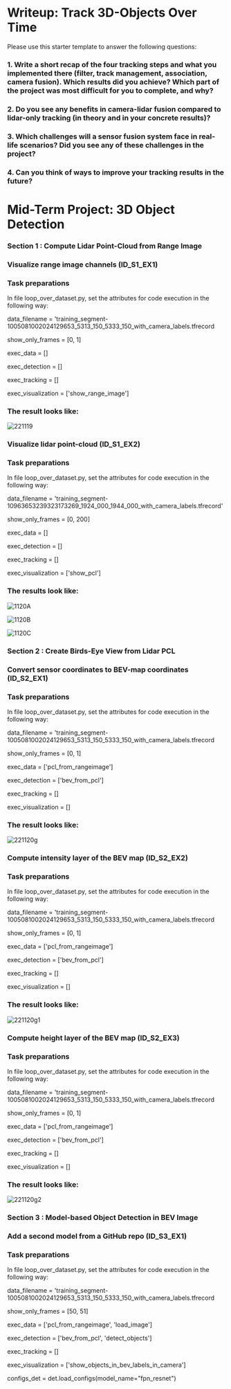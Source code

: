 # Writeup: Track 3D-Objects Over Time

Please use this starter template to answer the following questions:

### 1. Write a short recap of the four tracking steps and what you implemented there (filter, track management, association, camera fusion). Which results did you achieve? Which part of the project was most difficult for you to complete, and why?


### 2. Do you see any benefits in camera-lidar fusion compared to lidar-only tracking (in theory and in your concrete results)? 


### 3. Which challenges will a sensor fusion system face in real-life scenarios? Did you see any of these challenges in the project?


### 4. Can you think of ways to improve your tracking results in the future?

# Mid-Term Project: 3D Object Detection

### Section 1 : Compute Lidar Point-Cloud from Range Image

### Visualize range image channels (ID_S1_EX1)
### Task preparations
In file loop_over_dataset.py, set the attributes for code execution in the following way:

data_filename = 'training_segment-1005081002024129653_5313_150_5333_150_with_camera_labels.tfrecord

show_only_frames = [0, 1]

exec_data = []

exec_detection = []

exec_tracking = []

exec_visualization = ['show_range_image']

### The result looks like:

![221119](https://user-images.githubusercontent.com/94186015/202856176-73d9c92c-3bdb-4541-83a4-a543229deb1c.PNG)

### Visualize lidar point-cloud (ID_S1_EX2)
### Task preparations
In file loop_over_dataset.py, set the attributes for code execution in the following way:

data_filename = 'training_segment-10963653239323173269_1924_000_1944_000_with_camera_labels.tfrecord'

show_only_frames = [0, 200]

exec_data = []

exec_detection = []

exec_tracking = []

exec_visualization = ['show_pcl']

### The results look like:

![1120A](https://user-images.githubusercontent.com/94186015/202886781-954166de-c9ce-4db7-8d6a-6344e8577359.PNG)

![1120B](https://user-images.githubusercontent.com/94186015/202886800-92662a58-1715-4075-b489-a19f562c525f.PNG)

![1120C](https://user-images.githubusercontent.com/94186015/202886808-4faba2cb-a60d-4366-bc21-f39b07360edf.PNG)

### Section 2 : Create Birds-Eye View from Lidar PCL

### Convert sensor coordinates to BEV-map coordinates (ID_S2_EX1)
### Task preparations
In file loop_over_dataset.py, set the attributes for code execution in the following way:

data_filename = 'training_segment-1005081002024129653_5313_150_5333_150_with_camera_labels.tfrecord

show_only_frames = [0, 1]

exec_data = ['pcl_from_rangeimage']

exec_detection = ['bev_from_pcl']

exec_tracking = []

exec_visualization = []

### The result looks like:

![221120g](https://user-images.githubusercontent.com/94186015/202888609-b518820e-fd67-4a7a-8621-10e478384100.PNG)

### Compute intensity layer of the BEV map (ID_S2_EX2)
### Task preparations
In file loop_over_dataset.py, set the attributes for code execution in the following way:

data_filename = 'training_segment-1005081002024129653_5313_150_5333_150_with_camera_labels.tfrecord

show_only_frames = [0, 1]

exec_data = ['pcl_from_rangeimage']

exec_detection = ['bev_from_pcl']

exec_tracking = []

exec_visualization = []

### The result looks like:

![221120g1](https://user-images.githubusercontent.com/94186015/202888678-4c91532e-ea01-4066-a61c-639b0879dd74.PNG)

### Compute height layer of the BEV map (ID_S2_EX3)
### Task preparations
In file loop_over_dataset.py, set the attributes for code execution in the following way:

data_filename = 'training_segment-1005081002024129653_5313_150_5333_150_with_camera_labels.tfrecord

show_only_frames = [0, 1]

exec_data = ['pcl_from_rangeimage']

exec_detection = ['bev_from_pcl']

exec_tracking = []

exec_visualization = []

### The result looks like:

![221120g2](https://user-images.githubusercontent.com/94186015/202888731-855c3447-ed8d-48c5-9be9-8594f53ad2c7.PNG)

### Section 3 : Model-based Object Detection in BEV Image

### Add a second model from a GitHub repo (ID_S3_EX1)
### Task preparations
In file loop_over_dataset.py, set the attributes for code execution in the following way:

data_filename = 'training_segment-1005081002024129653_5313_150_5333_150_with_camera_labels.tfrecord

show_only_frames = [50, 51]

exec_data = ['pcl_from_rangeimage', 'load_image']

exec_detection = ['bev_from_pcl', 'detect_objects']

exec_tracking = []

exec_visualization = ['show_objects_in_bev_labels_in_camera']

configs_det = det.load_configs(model_name="fpn_resnet")
